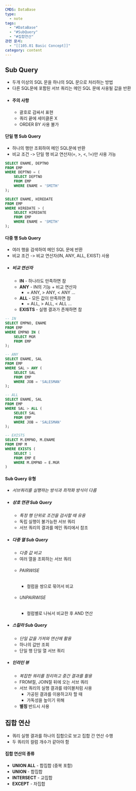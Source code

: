 ```yaml
---
CMDS: DataBase
type:
  - note
tags:
  - "#DataBase"
  - "#SubQuery"
  - "#집합연산"
관련 문서:
  - "[[105.01 Basic Concept]]"
category: content
---
```

## Sub Query
- 두개 이상의 SQL 문을 하나의 SQL 문으로 처리하는 방법
- 다른 SQL문에 포함된 서브 쿼리는 메인 SQL 문에 사옹될 값을 반환
- #### 주의 사항
	- 괄호로 감싸서 표현
	- 쿼리 끝에 세미클론 X
	- ORDER BY 사용 불가

#### 단일 행 Sub Query
- 하나의 행만 조회하여 메인 SQL문에 반환
- 비교 조건 -> 단일 행 비교 연산자(=, >, <, !=)만 사용 가능
```SQL
SELECT ENAME, DEPTNO
FROM EMP
WHERE DEPTNO = (
	SELECT DEPTNO
	FROM EMP
	WHERE ENAME = 'SMITH'
);

SELECT ENAME, HIREDATE
FROM EMP
WHERE HIREDATE > (
	SELECT HIREDATE
	FROM EMP
	WHERE ENAME = 'SMITH'
);
```
#### 다중 행 Sub Query
- 여러 행을 검색하여 메인 SQL 문에 반환
- 비교 조건 -> 비교 연산자(IN, ANY, ALL, EXIST) 사용
- ##### 비교 연산자
	- **IN** - 하나라도 만족하면 참
	- **ANY** - IN의 기능 + 비교 연산자
		- = ANY, > ANY, < ANY ...
	- **ALL** - 모든 값이 만족하면 참
		- = ALL, > ALL, < ALL ...
	- **EXISTS** - 실행 결과가 존재하면 참
```SQL
-- IN
SELECT EMPNO, ENAME
FROM EMP
WHERE EMPNO IN (
	SELECT MGR
	FROM EMP
);

-- ANY
SELECT ENAME, SAL
FROM EMP
WHERE SAL > ANY (
	SELECT SAL
	FROM EMP
	WHERE JOB = 'SALESMAN'
);

-- ALL
SELECT ENAME, SAL
FROM EMP
WHERE SAL > ALL (
	SELECT SAL
	FROM EMP
	WHERE JOB = 'SALESMAN'
);

-- EXISTS
SELECT M.EMPNO, M.ENAME
FROM EMP M
WHERE EXISTS (
	SELECT 1
	FROM EMP E
	WHERE M.EMPNO = E.MGR
)
```

#### Sub Query 유형
- *서브쿼리를 실행하는 방식과 최적화 방식이 다름*
- ##### 상호 연관 Sub Query
	- *특정 행 단위로 조건을 검사할 때 유용*
	- 독립 실행이 불가능한 서브 쿼리
	- 서브 쿼리의 결과를 메인 쿼리에서 참조
- ##### 다중 열 Sub Query
	- *다중 값 비교*
	- 여러 열을 조회하는 서브 쿼리
	- ###### PAIRWISE
		- 컬럼을 쌍으로 묶어서 비교
	- ###### UNPAIRWISE
		- 컬럼별로 나눠서 비교한 후 AND 연산
- ##### 스칼라 Sub Query
	- *단일 값을 가져와 연산에 활용*
	- 하나의 값만 조회
	- 단일 행 단일 열 서브 쿼리
- ##### 인라인 뷰
	- *복잡한 쿼리를 정리하고 중간 결과를 활용*
	- FROM절, JOIN절 뒤에 오는 서브 쿼리
	- 서브 쿼리의 실행 결과를 테이블처럼 사용
		- 가공된 결과를 이용하고자 할 때
		- 가독성을 높이기 위해
	- **별칭** 반드시 사용

## 집합 연산
- 쿼리 실행 결과를 하나의 집합으로 보고 집합 간 연산 수행
- 두 쿼리의 컬럼 개수가 같아야 함

#### 집합 연산의 종류
- **UNION ALL** - 합집합 (중복 포함)
- **UNION** - 합집합
- **INTERSECT** - 교집합
- **EXCEPT** - 차집합